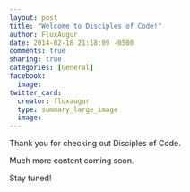 ```yaml
---
layout: post
title: "Welcome to Disciples of Code!"
author: FluxAugur
date: 2014-02-16 21:18:09 -0500
comments: true
sharing: true
categories: [General]
facebook:
  image:
twitter_card:
  creator: fluxaugur
  type: summary_large_image
  image:
---
```

Thank you for checking out Disciples of Code.

Much more content coming soon.

Stay tuned!
